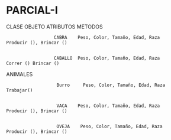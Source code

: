 # PARCIAL-I
CLASE                 OBJETO                  ATRIBUTOS                            METODOS 
                     
                      CABRA    Peso, Color, Tamaño, Edad, Raza            Producir (), Brincar ()


                      CABALLO  Peso, Color, Tamaño, Edad, Raza            Correr () Brincar ()

ANIMALES

                       Burro     Peso, Color, Tamaño, Edad, Raza          Trabajar()


                       VACA    Peso, Color, Tamaño, Edad, Raza            Producir (), Brincar ()


                       OVEJA    Peso, Color, Tamaño, Edad, Raza          Producir (), Brincar ()
